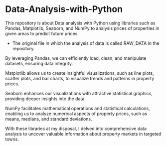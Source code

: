 # Data-Analysis-with-Python
This repository is about Data analysis with Python using libraries such as Pandas, Matplotlib, Seaborn, and NumPy to analysis prices of properties in given areas to predict future prices.

* The original file in which the analysis of data is called RAW_DATA in the repository.

By leveraging Pandas, we can efficiently load, clean, and manipulate datasets, ensuring data integrity.

Matplotlib allows us to create insightful visualizations, such as line plots, scatter plots, and bar charts, to visualize trends and patterns in property prices.

Seaborn enhances our visualizations with attractive statistical graphics, providing deeper insights into the data.

NumPy facilitates mathematical operations and statistical calculations, enabling us to analyze numerical aspects of property prices, such as means, medians, and standard deviations. 

With these libraries at my disposal, I delved into comprehensive data analysis to uncover valuable information about property markets in targeted towns.
